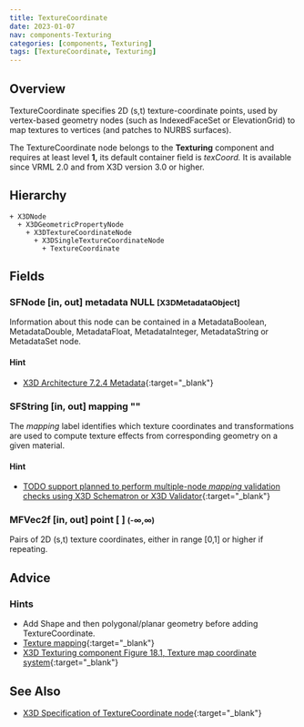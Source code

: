 ```yaml
---
title: TextureCoordinate
date: 2023-01-07
nav: components-Texturing
categories: [components, Texturing]
tags: [TextureCoordinate, Texturing]
---
```

<style>
.post h3 {
  word-spacing: 0.2em;
}
</style>

## Overview

TextureCoordinate specifies 2D (s,t) texture-coordinate points, used by vertex-based geometry nodes (such as IndexedFaceSet or ElevationGrid) to map textures to vertices (and patches to NURBS surfaces).

The TextureCoordinate node belongs to the **Texturing** component and requires at least level **1,** its default container field is *texCoord.* It is available since VRML 2.0 and from X3D version 3.0 or higher.

## Hierarchy

```
+ X3DNode
  + X3DGeometricPropertyNode
    + X3DTextureCoordinateNode
      + X3DSingleTextureCoordinateNode
        + TextureCoordinate
```

## Fields

### SFNode [in, out] **metadata** NULL <small>[X3DMetadataObject]</small>

Information about this node can be contained in a MetadataBoolean, MetadataDouble, MetadataFloat, MetadataInteger, MetadataString or MetadataSet node.

#### Hint

- [X3D Architecture 7.2.4 Metadata](https://www.web3d.org/specifications/X3Dv4Draft/ISO-IEC19775-1v4-IS.proof//Part01/components/core.html#Metadata){:target="_blank"}

### SFString [in, out] **mapping** ""

The *mapping* label identifies which texture coordinates and transformations are used to compute texture effects from corresponding geometry on a given material.

#### Hint

- [TODO support planned to perform multiple-node *mapping* validation checks using X3D Schematron or X3D Validator](https://savage.nps.edu/X3dValidator){:target="_blank"}

### MFVec2f [in, out] **point** [ ] <small>(-∞,∞)</small>

Pairs of 2D (s,t) texture coordinates, either in range [0,1] or higher if repeating.

## Advice

### Hints

- Add Shape and then polygonal/planar geometry before adding TextureCoordinate.
- [Texture mapping](https://en.wikipedia.org/wiki/Texture_mapping){:target="_blank"}
- [X3D Texturing component Figure 18.1, Texture map coordinate system](https://www.web3d.org/specifications/X3Dv4Draft/ISO-IEC19775-1v4-IS.proof//Part01/components/texturing.html#f-TextureMapCoordSystem){:target="_blank"}

## See Also

- [X3D Specification of TextureCoordinate node](https://www.web3d.org/documents/specifications/19775-1/V4.0/Part01/components/texturing.html#TextureCoordinate){:target="_blank"}
